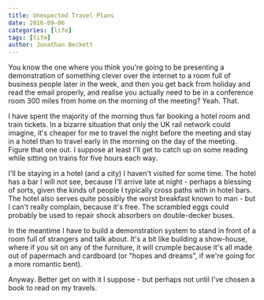 ```yaml
---
title: Unexpected Travel Plans
date: 2016-09-06
categories: [life]
tags: [life]
author: Jonathan Beckett
---
```


You know the one where you think you're going to be presenting a demonstration of something clever over the internet to a room full of business people later in the week, and then you get back from holiday and read the email properly, and realise you actually need to be in a conference room 300 miles from home on the morning of the meeting? Yeah. That.

I have spent the majority of the morning thus far booking a hotel room and train tickets. In a bizarre situation that only the UK rail network could imagine, it's cheaper for me to travel the night before the meeting and stay in a hotel than to travel early in the morning on the day of the meeting. Figure that one out. I suppose at least I'll get to catch up on some reading while sitting on trains for five hours each way.

I'll be staying in a hotel (and a city) I haven't visited for some time. The hotel has a bar I will not see, because I'll arrive late at night - perhaps a blessing of sorts, given the kinds of people I typically cross paths with in hotel bars. The hotel also serves quite possibly the worst breakfast known to man - but I can't really complain, because it's free. The scrambled eggs could probably be used to repair shock absorbers on double-decker buses.

In the meantime I have to build a demonstration system to stand in front of a room full of strangers and talk about. It's a bit like building a show-house, where if you sit on any of the furniture, it will crumple because it's all made out of papermach and cardboard (or "hopes and dreams", if we're going for a more romantic bent).

Anyway. Better get on with it I suppose - but perhaps not until I've chosen a book to read on my travels.